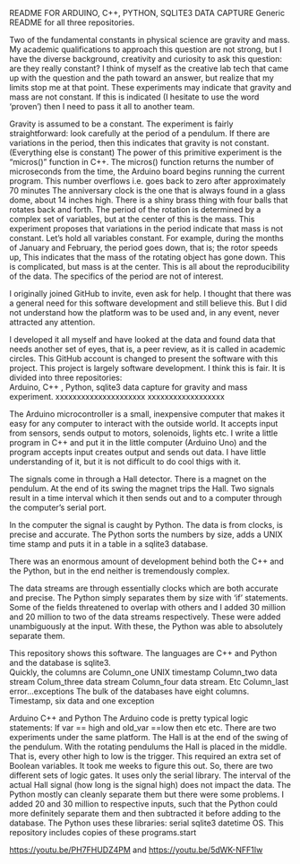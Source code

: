README FOR ARDUINO, C++, PYTHON, SQLITE3 DATA CAPTURE
Generic README for all three repositories.

Two of the fundamental constants in physical science are gravity and mass.  My academic qualifications to approach this question are not strong, but I have the diverse background, creativity and curiosity to ask this question:  are they really constant?  I think of myself as the creative lab tech that came up with the question and the path toward an answer, but realize that my limits stop me at that point.   These experiments may indicate that gravity and mass are not constant.  If this is indicated (I hesitate to use the word ‘proven’) then I need to pass it all to another team.
 
Gravity is assumed to be a constant.   The experiment is fairly straightforward:  look carefully at the period of a pendulum.  If there are variations in the period, then this indicates that gravity is not constant.  (Everything else is constant)
The power of this primitive experiment is the “micros()” function in C++.  The micros() function returns the number of microseconds from the time, the Arduino board begins running the current program. This number overflows i.e. goes back to zero after approximately 70 minutes
The anniversary clock is the one that is always found in a glass dome, about 14 inches high.  There is a shiny brass thing with four balls that rotates back and forth.  The period of the rotation is determined by a complex set of variables, but at the center of this is the mass.  This experiment proposes that variations in the period indicate that mass is not constant.  Let’s hold all variables constant.   For example, during the months of January and February, the period goes down, that is; the rotor speeds up,    This indicates that the mass of the rotating object has gone down.  This is complicated, but mass is at the center.
This is all about the reproducibility of the data.  The specifics of the period are not of interest.

I originally joined GitHub to invite, even ask for help.  I thought that there was a general need for this software development and still believe this.  But I did not understand how the platform was to be used and, in any event, never attracted any attention.  

I developed it all myself and have looked at the data and found data that needs another set of eyes, that is, a peer review, as it is called in academic circles.  This GitHub account is changed to present the software with this project.   This project is largely software development.   I think this is fair.   It is divided into three repositories:  
Arduino, C++ , Python, sqlite3  data capture for gravity and mass experiment.
xxxxxxxxxxxxxxxxxxxxx     xxxxxxxxxxxxxxxxxx

The Arduino microcontroller is a small, inexpensive computer that makes it easy for any computer to interact with the outside world.  It accepts input from sensors, sends output to motors, solenoids, lights etc.   I write a little program in C++ and put it in the little computer (Arduino Uno) and the program accepts input creates output and sends out data.  I have little understanding of it, but it is not difficult to do cool thigs with it.

The signals come in through a Hall detector.  There is a magnet on the pendulum.  At the end of its swing the magnet trips the Hall.  Two signals result in a time interval which it then sends  out and to a computer through the computer’s serial port.  

In the computer the signal is caught by Python.  The data is from clocks, is precise and accurate.  The Python sorts the numbers by size, adds a UNIX time stamp and puts it in a table in a sqlite3 database.

There was an enormous amount of development behind both the C++ and the Python, but in the end neither is tremendously complex.

The data streams are through essentially clocks which are both accurate and precise.  The Python simply separates them by size with ‘if’ statements.    Some of the fields threatened to overlap with others and I added 30 million and 20 million to two of the data streams respectively.  These were added unambiguously at the input.  With these, the Python was able to absolutely separate them.

This repository shows this software.  The languages are C++ and Python and the database is sqlite3.  
Quickly, the columns are
Column_one     	UNIX timestamp
Column_two	data stream
Colum_three	data stream
Column_four	data stream. Etc
Column_last	error…exceptions
The bulk of the databases have eight columns.  Timestamp,  six data and one exception

Arduino  C++  and Python
The Arduino code is pretty typical logic statements:  If  var == high and old_var ==low then    etc etc.
There are two experiments under the same platform.  The Hall is at the end of the swing of the pendulum.  With the rotating pendulums the Hall is placed in the middle.  That is, every other high to low is the trigger.  This required an extra set of Boolean variables.  It took me weeks to figure this out.  So, there are two different sets of logic gates.  It uses only the serial library.
The interval of the actual Hall signal (how long is the signal high) does not impact the data.
The Python mostly can cleanly separate them but there were some problems.  I added 20 and 30 million to respective inputs, such that the Python could more definitely separate them and then subtracted it before adding to the database.  The Python uses these libraries: serial  sqlite3 datetime OS.
This repository includes copies of these programs.start

https://youtu.be/PH7FHUDZ4PM and https://youtu.be/5dWK-NFF1Iw


